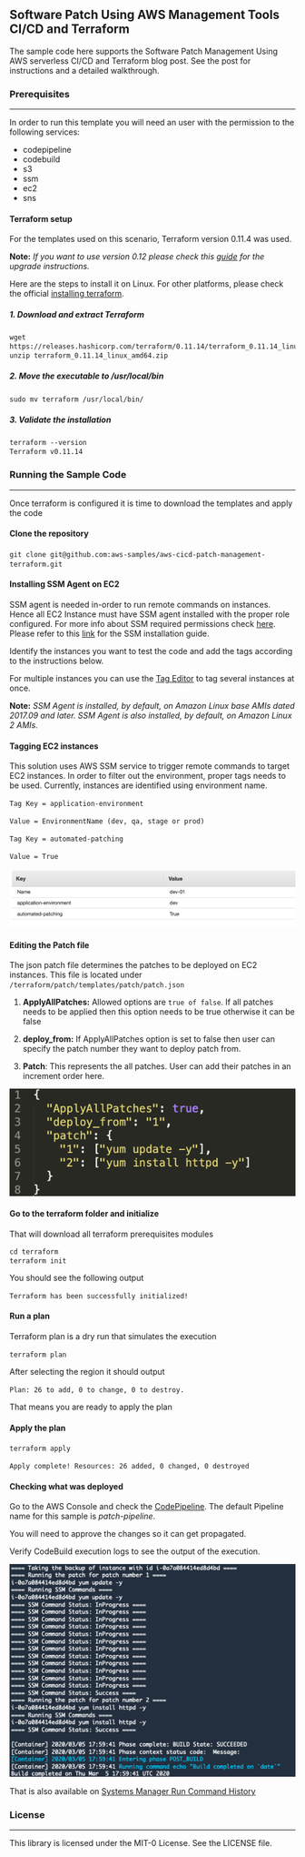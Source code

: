 ## Software Patch Using AWS Management Tools CI/CD and Terraform

The sample code here supports the Software Patch Management Using AWS serverless CI/CD and Terraform blog post. 
See the post for instructions and a detailed walkthrough.

### Prerequisites
-----------------------------

In order to run this template you will need an user with the permission to the following services:

- codepipeline
- codebuild
- s3
- ssm
- ec2
- sns

#### Terraform setup

For the templates used on this scenario, Terraform version 0.11.4 was used.

**Note:** *If you want to use version 0.12 please check this [guide](https://www.terraform.io/upgrade-guides/0-12.html) for the upgrade instructions.*

Here are the steps to install it on Linux. For other platforms, please check the official [installing terraform](https://learn.hashicorp.com/terraform/getting-started/install.html "installing terraform").

##### 1. Download and extract Terraform

    wget https://releases.hashicorp.com/terraform/0.11.14/terraform_0.11.14_linux_amd64.zip
    unzip terraform_0.11.14_linux_amd64.zip

##### 2. Move the executable to /usr/local/bin

`sudo mv terraform /usr/local/bin/`

##### 3. Validate the installation

    terraform --version
    Terraform v0.11.14

### Running the Sample Code
-----------------------------

Once terraform is configured it is time to download the templates and apply the code

#### Clone the repository

`git clone git@github.com:aws-samples/aws-cicd-patch-management-terraform.git`

#### Installing SSM Agent on EC2

SSM agent is needed in-order to run remote commands on instances. Hence all EC2 Instance must have SSM agent installed with the proper role configured. 
For more info about SSM required permissions check [here](https://docs.aws.amazon.com/systems-manager/latest/userguide/setup-instance-profile.html).
Please refer to this [link](https://docs.aws.amazon.com/systems-manager/latest/userguide/sysman-manual-agent-install.html) for the SSM installation guide.

Identify the instances you want to test the code and add the tags according to the instructions below.

For multiple instances you can use the [Tag Editor](https://docs.aws.amazon.com/ARG/latest/userguide/tag-editor.html) to tag several instances at once.

**Note:** *SSM Agent is installed, by default, on Amazon Linux _base_ AMIs dated 2017.09 and later. SSM Agent is also installed, by default, on Amazon Linux 2 AMIs.*

#### Tagging EC2 instances

This solution uses AWS SSM service to trigger remote commands to target EC2 instances. In order to filter out the environment, proper tags needs to be used.
Currently, instances are identified using environment name.

`Tag Key = application-environment`

`Value = EnvironmentName (dev, qa, stage or prod)`

`Tag Key = automated-patching`

`Value = True`

![alt text](./tag.png)

#### Editing the Patch file 

The json patch file determines the patches to be deployed on EC2 instances. This file is located under `/terraform/patch/templates/patch/patch.json`

 1.  **ApplyAllPatches:** Allowed options are `true of false`. If all patches needs to be applied then this option needs to be true otherwise it can be false
 
 2. **deploy_from:** If ApplyAllPatches option is set to false then user can specify the patch number they want to deploy patch from.
 
 3. **Patch**: This represents the all patches. User can add their patches in an increment order here.

![alt text](./patch.png)

#### Go to the terraform folder and initialize

That will download all terraform prerequisites modules

    cd terraform
    terraform init

You should see the following output

`Terraform has been successfully initialized!`

#### Run a plan

Terraform plan is a dry run that simulates the execution

`terraform plan`

After selecting the region it should output

`Plan: 26 to add, 0 to change, 0 to destroy.`

That means you are ready to apply the plan

#### Apply the plan

`terraform apply`

`Apply complete! Resources: 26 added, 0 changed, 0 destroyed`

#### Checking what was deployed

Go to the AWS Console and check the [CodePipeline](https://console.aws.amazon.com/codesuite/codepipeline "CodePipeline").
The default Pipeline name for this sample is *patch-pipeline*.

You will need to approve the changes so it can get propagated.

Verify CodeBuild execution logs to see the output of the execution.

![alt text](./codebuild.png)

That is also available on [Systems Manager Run Command History](https://console.aws.amazon.com/systems-manager/run-command/complete-commands)

### License
-----------------------------
This library is licensed under the MIT-0 License. See the LICENSE file.




